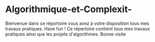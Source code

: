 # Algorithmique-et-Complexit-
Bienvenue dans ce réportoire vous avez à votre disposition tous mes travaux pratiques. Have fun !
Ce répertoire contient tous mes travaux pratiques ainsi que les projets d'algorithmes. Bonne visite
